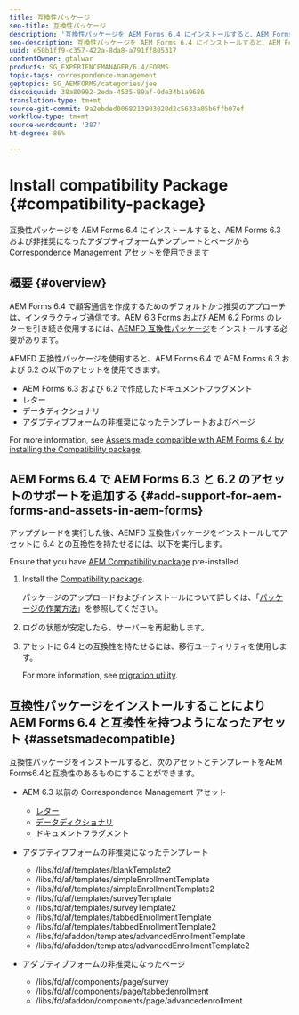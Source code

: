 ```yaml
---
title: 互換性パッケージ
seo-title: 互換性パッケージ
description: '互換性パッケージを AEM Forms 6.4 にインストールすると、AEM Forms 6.3 および非推奨になったアダプティブォームテンプレートとページから Correspondence Management アセットを使用できます '
seo-description: 互換性パッケージを AEM Forms 6.4 にインストールすると、AEM Forms 6.3 および非推奨になったアダプティブォームテンプレートとページから Correspondence Management アセットを使用できます
uuid: e50b1ff9-c357-422a-8da8-a791ff805317
contentOwner: gtalwar
products: SG_EXPERIENCEMANAGER/6.4/FORMS
topic-tags: correspondence-management
geptopics: SG_AEMFORMS/categories/jee
discoiquuid: 38a80992-2eda-4535-89af-0de34b1a9686
translation-type: tm+mt
source-git-commit: 9a2ebded0068213903020d2c5633a05b6ffb07ef
workflow-type: tm+mt
source-wordcount: '387'
ht-degree: 86%

---
```



# Install compatibility Package {#compatibility-package}

互換性パッケージを AEM Forms 6.4 にインストールすると、AEM Forms 6.3 および非推奨になったアダプティブォームテンプレートとページから Correspondence Management アセットを使用できます

## 概要 {#overview}

AEM Forms 6.4 で顧客通信を作成するためのデフォルトかつ推奨のアプローチは、インタラクティブ通信です。AEM 6.3 Forms および AEM 6.2 Forms のレターを引き続き使用するには、[AEMFD 互換性パッケージ](https://www.adobeaemcloud.com/content/marketplace/marketplaceProxy.html?packagePath=/content/companies/public/adobe/packages/cq640/fd/AEM-FORMS-6.4-COMPAT)をインストールする必要があります。

AEMFD 互換性パッケージを使用すると、AEM Forms 6.4 で AEM Forms 6.3 および 6.2 の以下のアセットを使用できます。

* AEM Forms 6.3 および 6.2 で作成したドキュメントフラグメント
* レター
* データディクショナリ
* アダプティブフォームの非推奨になったテンプレートおよびページ

For more information, see [Assets made compatible with AEM Forms 6.4 by installing the Compatibility package](/help/forms/using/compatibility-package.md#assetsmadecompatible).

## AEM Forms 6.4 で AEM Forms 6.3 と 6.2 のアセットのサポートを追加する {#add-support-for-aem-forms-and-assets-in-aem-forms}

アップグレードを実行した後、AEMFD 互換性パッケージをインストールしてアセットに 6.4 との互換性を持たせるには、以下を実行します。

Ensure that you have [AEM Compatibility package](/help/sites-deploying/backward-compatibility.md) pre-installed.

1. Install the [Compatibility package](https://www.adobeaemcloud.com/content/marketplace/marketplaceProxy.html?packagePath=/content/companies/public/adobe/packages/cq640/fd/AEM-FORMS-6.4-COMPAT).

   パッケージのアップロードおよびインストールについて詳しくは、「[パッケージの作業方法](/help/sites-administering/package-manager.md)」を参照してください。

1. ログの状態が安定したら、サーバーを再起動します。
1. アセットに 6.4 との互換性を持たせるには、移行ユーティリティを使用します。

   For more information, see [migration utility](/help/forms/using/migration-utility.md).

## 互換性パッケージをインストールすることにより AEM Forms 6.4 と互換性を持つようになったアセット {#assetsmadecompatible}

互換性パッケージをインストールすると、次のアセットとテンプレートをAEM Forms6.4と互換性のあるものにすることができます。

* AEM 6.3 以前の Correspondence Management アセット

   * [レター](/help/forms/using/create-letter.md)
   * [データディクショナリ](/help/forms/using/data-dictionary.md)
   * ドキュメントフラグメント

* アダプティブフォームの非推奨になったテンプレート

   * /libs/fd/af/templates/blankTemplate2
   * /libs/fd/af/templates/simpleEnrollmentTemplate
   * /libs/fd/af/templates/simpleEnrollmentTemplate2
   * /libs/fd/af/templates/surveyTemplate
   * /libs/fd/af/templates/surveyTemplate2
   * /libs/fd/af/templates/tabbedEnrollmentTemplate
   * /libs/fd/af/templates/tabbedEnrollmentTemplate2
   * /libs/fd/afaddon/templates/advancedEnrollmentTemplate
   * /libs/fd/afaddon/templates/advancedEnrollmentTemplate2

* アダプティブフォームの非推奨になったページ

   * /libs/fd/af/components/page/survey
   * /libs/fd/af/components/page/tabbedenrollment
   * /libs/fd/afaddon/components/page/advancedenrollment


